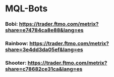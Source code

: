 # MQL-Bots

### Bobi: https://trader.ftmo.com/metrix?share=e74784ca8e88&lang=es
### Rainbow: https://trader.ftmo.com/metrix?share=3e4dd3da05ef&lang=es
### Shooter: https://trader.ftmo.com/metrix?share=c78682ce31ca&lang=es
